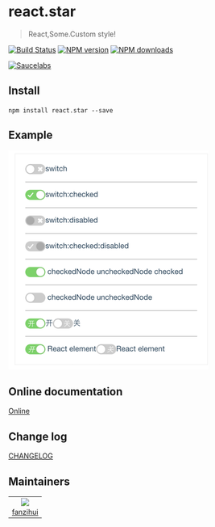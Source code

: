 # react.star

> React,Some.Custom style!

[![Build Status](https://api.travis-ci.org/fanzihui/react.star.svg)](https://travis-ci.org/fanzihui/react.star)
[![NPM version](https://img.shields.io/npm/v/react.star.svg?style=flat)](https://npmjs.org/package/react.star)
[![NPM downloads](http://img.shields.io/npm/dm/react.star.svg?style=flat)](https://npmjs.org/package/react.star)

[![Saucelabs](https://saucelabs.com/browser-matrix/react_star.svg)](https://saucelabs.com/u/react_star)

## Install

```shell
npm install react.star --save
```

## Example

[![Preview](./example/preview.png)](http://fanzihui.github.io/react.star/example)

## Online documentation

[Online](http://fanzihui.github.io/react.star)

## Change log

[CHANGELOG](./CHANGELOG.md)


## Maintainers

<table>
  <tbody>
    <tr>
      <td align="center">
        <a href="https://github.com/fanzihui"><img width="150 height="150" src="https://github.com/fanzihui.png?s=150" /></a>
        <br>
        <a href="https://github.com/fanzihui">fanzihui</a>
      </td>
    <tr>
  <tbody>
</table>

